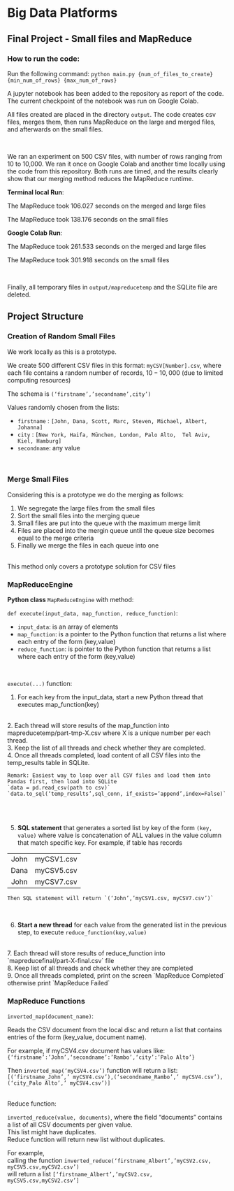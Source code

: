 # Big Data Platforms
## Final Project - Small files and MapReduce

### How to run the code:
Run the following command: `python main.py {num_of_files_to_create} {min_num_of_rows} {max_num_of_rows}`

A jupyter notebook has been added to the repository as report of the code. The current checkpoint
of the notebook was run on Google Colab.

All files created are placed in the directory `output`. The code creates csv files, merges them,
then runs MapReduce on the large and merged files, and afterwards on the small files.

<br>

We ran an experiment on 500 CSV files, with number of rows ranging from 10 to 10,000.
We ran it once on Google Colab and another time locally using the code from this repository.
Both runs are timed, and the results clearly show that our merging method reduces the MapReduce runtime.

**Terminal local Run**:

The MapReduce took 106.027 seconds on the merged and large files

The MapReduce took 138.176 seconds on the small files

**Google Colab Run**:

The MapReduce took 261.533 seconds on the merged and large files

The MapReduce took 301.918 seconds on the small files

<br>

Finally, all temporary files in `output/mapreducetemp` and the SQLite file are deleted.

## Project Structure

### Creation of Random Small Files

We work locally as this is a prototype.

We create 500 different CSV files in this format:  `myCSV[Number].csv`, where each file contains a random number of records, $10 - 10,000$ (due to limited computing resources)

The schema is `(‘firstname’,’secondname’,city’)`  

Values randomly chosen from the lists: 
- `firstname` : `[John, Dana, Scott, Marc, Steven, Michael, Albert, Johanna]`  
- `city` : `[New York, Haifa, München, London, Palo Alto,  Tel Aviv, Kiel, Hamburg]`  
- `secondname`: any value

<br>

### Merge Small Files

Considering this is a prototype we do the merging as follows:

1. We segregate the large files from the small files
2. Sort the small files into the merging queue
3. Small files are put into the queue with the maximum merge limit
4. Files are placed into the mergin queue until the queue size becomes equal to the merge criteria
5. Finally we merge the files in each queue into one

<br>
This method only covers a prototype solution for CSV files

<br>

### MapReduceEngine

**Python class** `MapReduceEngine` with method:

`def execute(input_data, map_function, reduce_function)`:

- `input_data`: is an array of elements
- `map_function`: is a pointer to the Python function that returns a list where each entry of the form (key,value) 
- `reduce_function`: is pointer to the Python function that returns a list where each entry of the form (key,value)

<br>

`execute(...)` function:
<br>

1. For each key  from the  input_data, start a new Python thread that executes map_function(key) 
<br>
2. Each thread will store results of the map_function into mapreducetemp/part-tmp-X.csv where X is a unique number per each thread.
<br>
3. Keep the list of all threads and check whether they are completed.
<br>
4. Once all threads completed, load content of all CSV files into the temp_results table in SQLite.

    Remark: Easiest way to loop over all CSV files and load them into Pandas first, then load into SQLite  
    `data = pd.read_csv(path to csv)`  
    `data.to_sql(‘temp_results’,sql_conn, if_exists=’append’,index=False)`
<br><br>

5. **SQL statement** that generates a sorted list by key of the form `(key, value)` where value is concatenation of ALL values in the value column that match specific key. For example, if table has records
<table>
    <tbody>
            <tr>
                <td style="text-align:center">John</td>
                <td style="text-align:center">myCSV1.csv</td>
            </tr>
            <tr>
                <td style="text-align:center">Dana</td>
                <td style="text-align:center">myCSV5.csv</td>
            </tr>
            <tr>
                <td style="text-align:center">John</td>
                <td style="text-align:center">myCSV7.csv</td>
            </tr>
    </tbody>
</table>

    Then SQL statement will return `(‘John’,’myCSV1.csv, myCSV7.csv’)`
<br>

6. **Start a new thread** for each value from the generated list in the previous step, to execute `reduce_function(key,value)` 
<br>    
7. Each thread will store results of reduce_function into `mapreducefinal/part-X-final.csv` file  
<br>
8. Keep list of all threads and check whether they are completed  
<br>
9. Once all threads completed, print on the screen `MapReduce Completed` otherwise print `MapReduce Failed`

### MapReduce Functions

`inverted_map(document_name)`:

Reads the CSV document from the local disc and return a list that contains entries of the form (key_value, document name).

For example, if myCSV4.csv document has values like:  
`{‘firstname’:’John’,‘secondname’:’Rambo’,‘city’:’Palo Alto’}`

Then `inverted_map(‘myCSV4.csv’)` function will return a list:  
`[(‘firstname_John’,’ myCSV4.csv’),(‘secondname_Rambo’,’ myCSV4.csv’), (‘city_Palo Alto’,’ myCSV4.csv’)]`

<br>
Reduce function:

`inverted_reduce(value, documents)`, where the field “documents” contains a list of all CSV documents per given value.   
This list might have duplicates.   
Reduce function will return new list without duplicates.

For example,  
calling the function `inverted_reduce(‘firstname_Albert’,’myCSV2.csv, myCSV5.csv,myCSV2.csv’)`   
will return a list `[‘firstname_Albert’,’myCSV2.csv, myCSV5.csv,myCSV2.csv’]`